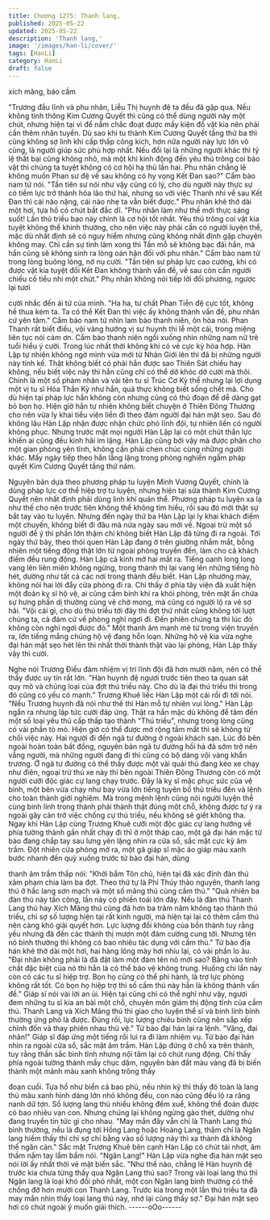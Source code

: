 ```yaml
---
title: Chương 1275: Thanh lang,
published: 2025-05-22
updated: 2025-05-22
description: 'Thanh lang,'
image: '/images/han-li/cover/'
tags: [HanLi]
category: HanLi
draft: false
---
```


xích mãng, báo cầm

"Trương đầu lĩnh và phu nhân, Liễu Thị huynh đệ ta đều đã gặp
qua. Nếu không tinh thông Kim Cương Quyết thì cũng có thể dùng
người này một chút, nhưng hiện tại vì để nắm chắc đoạt được
mấy kiện đồ vật kia nên phải cần thêm nhân tuyển. Dù sao khi tu
thành Kim Cương Quyết tầng thứ ba thì cũng không sợ linh khí
cấp thấp công kích, hơn nữa người này lực lớn vô cùng, là người
giúp sức phù hợp nhất. Nếu đổi lại là những người khác thì tỷ lệ
thất bại cũng không nhỏ, mà một khi kinh động đến yêu thú trông
coi bảo vật thì chúng ta tuyệt không có cơ hội hạ thủ lần hai. Phu
nhân chẳng lẽ không muốn Phan sư đệ về sau không có hy vọng
Kết Đan sao?" Cẩm bào nam tử nói.
"Tần tiên sư nói như vậy cũng có lý, cho dù người này thực sự có
tiềm lực trở thành hỏa lão thứ hai, nhưng so với việc Thanh nhi về
sau Kết Đan thì cái nào nặng, cái nào nhẹ ta vẫn biết được." Phu
nhân khẽ thở dài một hơi, tựa hồ có chút bất đắc dĩ.
"Phu nhân làm như thế mới thực sáng suốt! Lần thú triều bạo này
chính là cơ hội tốt nhất.
Yêu thú trông coi vật kia tuyệt không thể khinh thường, cho nên
việc này phải cần có người luyện thể, mặc dù nhất định sẽ có
nguy hiểm nhưng cũng không nhất định gặp chuyện không may.
Chỉ cần sự tình làm xong thì Tần mỗ sẽ không bạc đãi hắn, mà
hắn cũng sẽ không sinh ra lòng oán hận đối với phu nhân." Cẩm
bào nam tử trong lòng buông lỏng, nở nụ cười.
"Tần tiên sư pháp lực cao cường, khi có được vật kia tuyệt đối Kết
Đan không thành vấn đề, về sau còn cần người chiếu cố tiểu nhi
một chút." Phụ nhân không nói tiếp lời đối phương, ngược lại tươi

cười nhắc đến ái tử của mình.
"Ha ha, tư chất Phan Tiễn đệ cực tốt, không hề thua kém ta. Ta có
thể Kết Đan thì việc ấy không thành vấn đề, phu nhân cứ yên
tâm." Cẩm bảo nam tử nhìn lam bào thanh niên, ôn hòa nói.
Phan Thanh rất biết điều, vội vàng hướng vị sư huynh thi lễ một
cái, trong miệng liên tục nói cảm ơn.
Cẩm bào thanh niên ngồi xuống nhìn những nam nữ trẻ tuổi hiểu
ý cười.
Trong lúc nhất thời không khí có vẻ cực kỳ hòa hợp.
Hàn Lập tự nhiên không ngờ mình vừa mới từ Nhân Giới lên thì
đã bị những người này tính kế.
Thật không biết có phải hắn được sao Thiên Sát chiếu hay không,
nếu biết việc này thì hắn cũng chỉ có thể dở khóc dở cười mà thôi.
Chính là một số phàm nhân và vài tên tu sĩ Trúc Cơ Kỳ thế nhưng
lại lợi dụng một vị tu sĩ Hóa Thần Kỳ như hắn, quả thực không
biết sống chết mà. Cho dù hiện tại pháp lực hắn không còn nhưng
cũng có thủ đoạn để dễ dàng gạt bỏ bọn họ.
Hiện giờ hắn tự nhiên không biết chuyện ở Thiên Đông Thương
cho nên vừa ly khai tiểu viện liền đi theo đám người đại hán mặt
sẹo.
Sau đó không lâu Hàn Lập nhận được nhận chức phó lĩnh đội, tự
nhiên liền có người không phục.
Nhưng trước mặt mọi người Hàn Lập lại có một chút thần lực
khiến ai cũng đều kinh hãi im lặng.
Hàn Lập cũng bởi vậy mà được phân cho một gian phòng yên
tĩnh, không cần phải chen chúc cùng những người khác.
Mấy ngày tiếp theo hắn lẳng lặng trong phòng nghiền ngẫm pháp
quyết Kim Cương Quyết tầng thứ năm.

Nguyên bản dựa theo phương pháp tu luyện Minh Vương Quyết,
chính là dùng pháp lực cơ thể hiệp trợ tu luyện, nhưng hiện tại
sửa thành Kim Cương Quyết nên nhất định phải dùng linh khí
quán thể.
Phương pháp tu luyện xa lạ như thế cho nên trước tiên không thể
không tìm hiểu, rồi sau đó mới thật sự bắt tay vào tu luyện.
Nhưng đến ngày thứ ba Hàn Lập lại ly khai khách điếm một
chuyến, không biết đi đâu mà nửa ngày sau mới về.
Ngoại trừ một số người để ý thì phần lớn thậm chí không biết Hàn
Lập đã từng đi ra ngoài.
Tới ngày thứ bảy, theo thói quen Hàn Lập đang ở trên giường
nhắm mắt, bỗng nhiên một tiếng động thật lớn từ ngoài phòng
truyền đến, làm cho cả khách điếm đều rung động.
Hàn Lập cả kinh mở hai mắt ra.
Tiếng oanh long long vang lên liên miên không ngừng, trong
thành thị lại vang lên những tiếng hò hét, dường như tất cả các
nơi trong thành đều biết.
Hàn Lập nhướng mày, không nói hai lời đẩy cửa phòng đi ra.
Chỉ thấy ở phía tây viện đã xuất hiện một đoàn kỵ sĩ hộ vệ, ai
cũng cầm binh khí ra khỏi phòng, trên mặt ẩn chứa sự hưng phấn
dị thường cùng vẻ chờ mong, mà cũng có người lộ ra vẻ sợ hãi.
"Vội cái gì, cho dù thú triều tới đây thì đợt thứ nhất cũng không tới
lượt chúng ta, cả đám cứ về phòng nghỉ ngơi đi. Đến phiên chúng
ta thì lúc đó không còn nghỉ ngơi được đó." Một thanh âm mạnh
mẽ từ trong viện truyền ra, lớn tiếng mắng chúng hộ vệ đang hỗn
loạn.
Những hộ vệ kia vừa nghe đại hán mặt sẹo hét lên thì nhất thời
thành thật vào lại phòng, Hàn Lập thấy vậy thì cười.

Nghe nói Trương Điều đảm nhiệm vị trí lĩnh đội đã hơn mười
năm, nên có thể thấy được uy tín rất lớn.
"Hàn huynh đệ ngươi trước tiên theo ta quan sát quy mô và chủng
loại của đợt thú triều này. Cho dù là đại thú triều thì trong đó cũng
có yếu có mạnh." Trương Khuê liếc Hàn Lập một cái rồi đi tới nói.
"Nếu Trương huynh đã nói như thế thì Hàn mỗ tự nhiên vui lòng."
Hàn Lập ngẩn ra nhưng lập tức cười đáp ứng.
Thật ra hắn mặc dù không để tâm đến một số loại yêu thú cấp
thấp tạo thành "Thú triều", nhưng trong lòng cũng có vài phần tò
mò.
Hiện giờ có thể được mở rộng tầm mắt thì sẽ không từ chối việc
này.
Hai người đi đến ngã tư đường ở ngoài khách sạn. Lúc đó bên
ngoài hoàn toàn bất đồng, nguyên bản ngã tư đường hối hả đã
sớm trở nên vắng người, mà những người đang đi thì cũng có bộ
dáng vội vàng khẩn trương.
Ở ngã tư đường có thể thấy được một vài quái thú đang kéo xe
chạy như điên, ngoại trừ thú xe này thì bên ngoài Thiên Đông
Thương còn có một người cưỡi độc giác cự lang chạy trước. Đây
là kỵ sĩ mặc phục sức của vệ binh, một bên vừa chạy như bay
vừa lớn tiếng tuyên bố thú triều đến và lệnh cho toàn thành giới
nghiêm.
Mà trong mệnh lệnh cũng nói người luyện thể cùng binh lính trong
thành phải thành thật đúng một chỗ, không được tự ý ra ngoài
gây cản trở việc chống cự thú triều, nếu không sẽ giết không tha.
Ngay khi Hàn Lập cùng Trương Khuê cưỡi một độc giác cự lang
hướng về phía tường thành gần nhất chạy đi thì ở một tháp cao,
một gã đại hán mặc tử bào đang chắp tay sau lưng yên lặng nhìn
ra cửa sổ, sắc mặt cực kỳ âm trầm.
Đột nhiên cửa phòng mở ra, một gã giáp sĩ mặc áo giáp màu
xanh bước nhanh đến quỳ xuống trước tử bào đại hán, dùng

thanh âm trầm thấp nói:
"Khởi bẩm Tôn chủ, hiện tại đã xác định đàn thú xâm phạm chia
làm ba đợt. Theo thứ tự là Phỉ Thúy thảo nguyên, thanh lang thú ở
hắc lang sơn mạch và một số mãng thú cùng cầm thú." "Quả
nhiên ba đàn thú này tấn công, lần này có phiền toái lớn đây. Nếu
là đàn thú Thanh Lang thú hay Xích Mãng thú cũng đã hơn ba
trăm năm không tạo thành thú triều, chỉ sợ số lượng hiện tại rất
kinh người, mà hiện tại lại có thêm cầm thú nên càng khó giải
quyết hơn. Lực lượng đối không của bổn thành tuy rằng yếu
nhưng đã đến các thành thị mượn một đám cường cung tới.
Nhưng tên nỏ bình thường thì không có bao nhiêu tác dụng với
cầm thú." Tử bào địa hán khẽ thở dài một hơi, hai hàng lông mày
hơi nhíu lại, có vài phần lo âu.
"Đại nhân không phải là đã đặt làm một đám tên nỏ mới sao?
Bằng vào tính chất đặc biệt của nó thì hẳn là có thể bảo vệ không
trung. Huống chi lần này còn có các tu sĩ hiệp trợ. Bọn họ cũng có
thể phi hành, là trợ lực phòng không rất tốt.
Có bọn họ hiệp trợ thì số cầm thú này hẳn là không thành vấn
đề." Giáp sĩ nói vài lời an ủi.
Hiện tại cũng chỉ có thể nghĩ như vậy, ngươi đem những tu sĩ kia
an bài một chỗ, chuyên môn giám thị động tĩnh của cầm thú.
Thanh Lang và Xích Mãng thú thì giao cho luyện thể sĩ và binh
lính bình thường ứng phó là được. Đúng rồi, lực lượng chiêu binh
cũng nên sắp xếp chỉnh đốn và thay phiên nhau thủ vệ." Tử bào
đại hán lại ra lệnh.
"Vâng, đại nhân!" Giáp sĩ đáp ứng một tiếng rồi lui ra đi làm nhiệm
vụ.
Tử bào đại hán nhìn ra ngoài cửa sổ, sắc mặt âm trầm.
Hàn Lập đứng ở chỗ xa trên thành, tuy rằng thần sắc bình tĩnh
nhưng nội tâm lại có chút rung động.
Chỉ thấy phía ngoài tường thành mấy chục dặm, nguyên bản đất
màu vàng đã bị biến thành một mảnh màu xanh không trông thấy

đoạn cuối. Tựa hồ như biển cả bao phủ, nếu nhìn kỹ thì thấy đó
toàn là lang thú màu xanh hình dáng lớn nhỏ không đều, con nào
cũng đều lộ ra răng nanh dữ tợn.
Số lượng lang thú nhiều không đếm xuể, không thể đoán được có
bao nhiêu vạn con. Nhưng chúng lại không ngừng gào thét,
dường như đang truyền tin tức gì cho nhau.
"May mắn đây vẫn chỉ là Thanh Lang thú bình thường, nếu là
đụng tới Hồng Lang hoặc Hoàng Lang, thậm chí là Ngân lang
hiếm thấy thì chỉ sợ chỉ bằng vào số lượng này thì xa thành đã
không thể ngăn cản." Sắc mặt Trương Khuê bên cạnh Hàn Lập có
chút tái nhợt, âm thầm nắm tay lẩm bẩm nói.
"Ngân Lang!" Hàn Lập vừa nghe địa hán mặt sẹo nói lời ấy nhất
thời vẻ mặt biến sắc.
"Như thế nào, chẳng lẽ Hàn huynh đệ trước kia chưa từng thấy
qua Ngân Lang thú sao? Trong vài loại lang thú thì Ngân lang là
loại khó đối phó nhất, một con Ngân lang bình thường có thể
chống đỡ hơn mười con Thanh Lang. Trước kia trong một lần thú
triều ta đã may mắn nhìn thấy loại lang thú này, nhớ lại cũng thấy
sợ." Đại hán mặt sẹo hơi có chút ngoài ý muốn giải thích.
------oOo------
